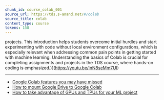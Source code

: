 ```yaml
---
chunk_id: course_colab_001
source_url: https://tds.s-anand.net/#/colab
source_title: colab
content_type: course
tokens: 158
---
```


 projects. This introduction helps students overcome initial hurdles and start experimenting with code without local environment configurations, which is especially relevant when addressing common pain points in getting started with machine learning. Understanding the basics of Colab is crucial for completing assignments and projects in the TDS course, where hands-on coding is emphasized.)](https://youtu.be/inN8seMm7UI)

---

- [Google Colab features you may have missed](https://youtu.be/rNgswRZ2C1Y)
- [How to mount Google Drive to Google Colab](https://youtu.be/8HvugBq5NKg)
- [How to take advantage of GPUs and TPUs for your ML project](https://youtu.be/tCYSce6l8gA)

